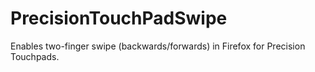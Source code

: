 # PrecisionTouchPadSwipe
Enables two-finger swipe (backwards/forwards) in Firefox for Precision Touchpads.
